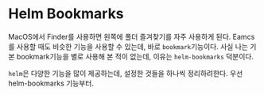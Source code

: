 # Helm Bookmarks #

MacOS에서 Finder를 사용하면 왼쪽에 폴더 즐겨찾기를 자주 사용하게 된다. 
Eamcs를 사용할 때도 비슷한 기능을 사용할 수 있는데, 바로 `bookmark`기능이다.
사실 나는 기본 bookmark기능을 별로 사용해 본 적이 없는데, 이유는 `helm-bookmarks` 덕분이다.

`helm`은 다양한 기능을 많이 제공하는데, 설정한 것들을 하나씩 정리하려한다. 
우선 helm-bookmarks 기능부터.

